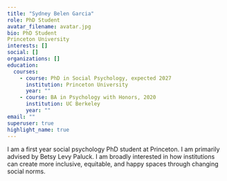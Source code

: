 ```yaml
---
title: "Sydney Belen Garcia"
role: PhD Student
avatar_filename: avatar.jpg
bio: PhD Student
Princeton University
interests: []
social: []
organizations: []
education:
  courses:
    - course: PhD in Social Psychology, expected 2027
      institution: Princeton University
      year: ""
    - course: BA in Psychology with Honors, 2020
      institution: UC Berkeley
      year: ""
email: ""
superuser: true
highlight_name: true
---
```

I am a first year social psychology PhD student at Princeton. I am primarily advised by Betsy Levy Paluck. I am broadly interested in how institutions can create more inclusive, equitable, and happy spaces through changing social norms.
